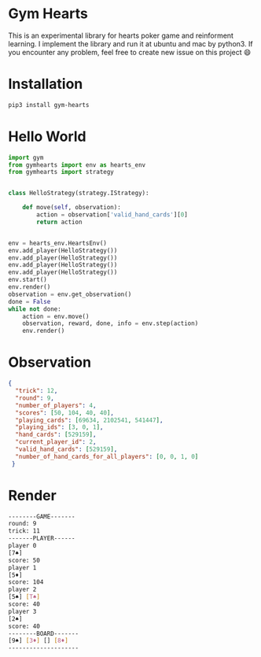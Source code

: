 # Gym Hearts

This is an experimental library for hearts poker game and reinforment learning.
I implement the library and run it at ubuntu and mac by python3.
If you encounter any problem, feel free to create new issue on this project :smile:


# Installation

```sh
pip3 install gym-hearts
```

# Hello World

```python
import gym
from gymhearts import env as hearts_env
from gymhearts import strategy


class HelloStrategy(strategy.IStrategy):

    def move(self, observation):
        action = observation['valid_hand_cards'][0]
        return action


env = hearts_env.HeartsEnv()
env.add_player(HelloStrategy())
env.add_player(HelloStrategy())
env.add_player(HelloStrategy())
env.add_player(HelloStrategy())
env.start()
env.render()
observation = env.get_observation()
done = False
while not done:
    action = env.move()
    observation, reward, done, info = env.step(action)
    env.render()
```

# Observation

```json
{
  "trick": 12, 
  "round": 9, 
  "number_of_players": 4, 
  "scores": [50, 104, 40, 40], 
  "playing_cards": [69634, 2102541, 541447], 
  "playing_ids": [3, 0, 1], 
  "hand_cards": [529159], 
  "current_player_id": 2, 
  "valid_hand_cards": [529159], 
  "number_of_hand_cards_for_all_players": [0, 0, 1, 0]
 }
```

# Render

```sh
--------GAME-------
round: 9
trick: 11
-------PLAYER------
player 0
[7♠]
score: 50
player 1
[5♦]
score: 104
player 2
[5♠] [T♠]
score: 40
player 3
[2♠]
score: 40
--------BOARD-------
[9♠] [3♦] [] [8♦]
--------------------
```
